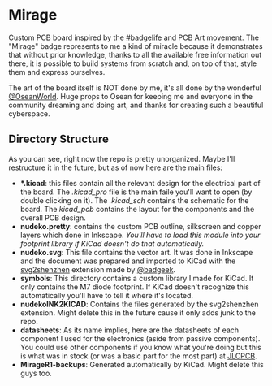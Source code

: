 # Mirage

Custom PCB board inspired by the [#badgelife](https://www.youtube.com/watch?v=G2fHKRONc6U) and PCB Art movement. The "Mirage" badge represents to me a kind of miracle because it demonstrates that without prior knowledge, thanks to all the available free information out there, it is possible to build systems from scratch and, on top of that, style them and express ourselves.

The art of the board itself is NOT done by me, it's all done by the wonderful [@OseanWorld](https://twitter.com/oseanworld). Huge props to Osean for keeping me and everyone in the community dreaming and doing art, and thanks for creating such a beautiful cyberspace.

## Directory Structure
As you can see, right now the repo is pretty unorganized. Maybe I'll restructure it in the future, but as of now here are the main files:

- **\*.kicad**: this files contain all the relevant design for the electrical part of the board. The *.kicad_pro* file is the main faile you'll want to open (by double clicking on it). The *.kicad_sch* contains the schematic for the board. The *kicad_pcb* contains the layout for the components and the overall PCB design.
- **nudeko.pretty**: contains the custom PCB outline, silkscreen and copper layers which done in Inkscape. *You'll have to load this module into your footprint library if KiCad doesn't do that automatically.*
- **nudeko.svg**: This file contains the vector art. It was done in Inkscape and the document was prepared and imported to KiCad with the [svg2shenzhen](https://github.com/badgeek/svg2shenzhen) extension made by [@badgeek](https://github.com/badgeek).
- **symbols**: This directory contains a custom library I made for KiCad. It only contains the M7 diode footprint. If KiCad doesn't recognize this automatically you'll have to tell it where it's located.
- **nudekoINK2KICAD**: Contains the files generated by the svg2shenzhen extension. Might delete this in the future cause it only adds junk to the repo.
- **datasheets**: As its name implies, here are the datasheets of each component I used for the electronics (aside from passive components). You could use other components if you know what you're doing but this is what was in stock (or was a basic part for the most part) at [JLCPCB](https://jlcpcb.com/).
- **MirageR1-backups**: Generated automatically by KiCad. Might delete this guys too.


